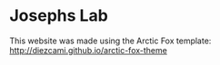 # Josephs Lab

This website was made using the Arctic Fox template:  http://diezcami.github.io/arctic-fox-theme

